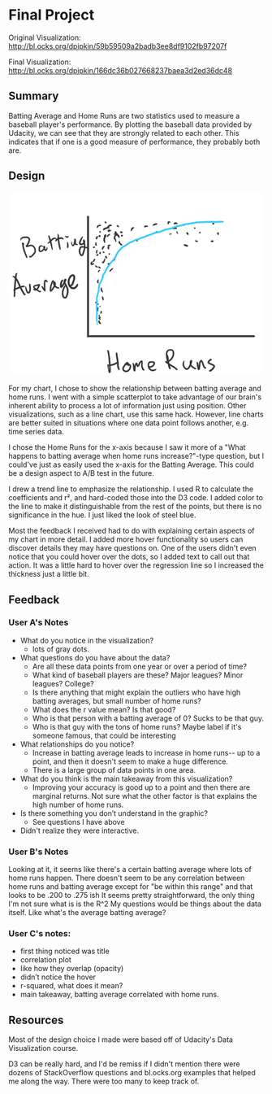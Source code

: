# Final Project

Original Visualization: http://bl.ocks.org/dpipkin/59b59509a2badb3ee8df9102fb97207f

Final Visualization: http://bl.ocks.org/dpipkin/166dc36b027668237baea3d2ed36dc48

## Summary

Batting Average and Home Runs are two statistics used to measure a baseball player's performance. By plotting the baseball data provided by Udacity, we can see that they are strongly related to each other. This indicates that if one is a good measure of performance, they probably both are.

## Design
![sketch](sketch.png)

For my chart, I chose to show the relationship between batting average and home runs. I went with a simple scatterplot to take advantage of our brain's inherent ability to process a lot of information just using position. Other visualizations, such as a line chart, use this same hack. However, line charts are better suited in situations where one data point follows another, e.g. time series data.

I chose the Home Runs for the x-axis because I saw it more of a "What happens to batting average when home runs increase?"-type question, but I could've just as easily used the x-axis for the Batting Average. This could be a design aspect to A/B test in the future.

I drew a trend line to emphasize the relationship. I used R to calculate the coefficients and r², and hard-coded those into the D3 code. I added color to the line to make it distinguishable from the rest of the points, but there is no significance in the hue. I just liked the look of steel blue.

Most the feedback I received had to do with explaining certain aspects of my chart in more detail. I added more hover functionality so users can discover details they may have questions on. One of the users didn't even notice that you could hover over the dots, so I added text to call out that action. It was a little hard to hover over the regression line so I increased the thickness just a little bit.

## Feedback

### User A's Notes

- What do you notice in the visualization?
  - lots of gray dots. 
- What questions do you have about the data?
  - Are all these data points from one year or over a period of time?
  - What kind of baseball players are these? Major leagues? Minor leagues? College? 
  - Is there anything that might explain the outliers who have high batting averages, but small number of home runs?
  - What does the r value mean? Is that good? 
  - Who is that person with a batting average of 0? Sucks to be that guy.
  - Who is that guy with the tons of home runs? Maybe label if it's someone famous, that could be interesting
- What relationships do you notice?
  - Increase in batting average leads to increase in home runs-- up to a point, and then it doesn't seem to make a huge difference. 
  - There is a large group of data points in one area. 
- What do you think is the main takeaway from this visualization?
  - Improving your accuracy is good up to a point and then there are marginal returns. Not sure what the other factor is that explains the high number of home runs.
- Is there something you don’t understand in the graphic?
  - See questions I have above
- Didn't realize they were interactive.

### User B's Notes

Looking at it, it seems like there's a certain batting average where lots of home runs happen. There doesn't seem to be any correlation between home runs and batting average except for "be within this range" and that looks to be .200 to .275 ish
It seems pretty straightforward, the only thing I'm not sure what is is the R^2
My questions would be things about the data itself. Like what's the average batting average? 

### User C's notes:

- first thing noticed was title
- correlation plot
- like how they overlap (opacity)
- didn’t notice the hover
- r-squared, what does it mean?
- main takeaway, batting average correlated with home runs.

## Resources

Most of the design choice I made were based off of Udacity's Data Visualization course.

D3 can be really hard, and I'd be remiss if I didn't mention there were dozens of StackOverflow questions and bl.ocks.org examples that helped me along the way. There were too many to keep track of.